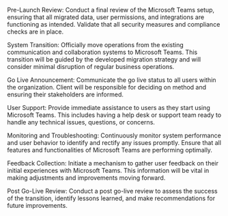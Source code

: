 Pre-Launch Review: Conduct a final review of the Microsoft Teams setup, ensuring that all migrated data, user permissions, and integrations are functioning as intended. Validate that all security measures and compliance checks are in place.

System Transition: Officially move operations from the existing communication and collaboration systems to Microsoft Teams. This transition will be guided by the developed migration strategy and will consider minimal disruption of regular business operations.

Go Live Announcement: Communicate the go live status to all users within the organization. Client will be responsible for deciding on method and ensuring their stakeholders are informed.

User Support: Provide immediate assistance to users as they start using Microsoft Teams. This includes having a help desk or support team ready to handle any technical issues, questions, or concerns.

Monitoring and Troubleshooting: Continuously monitor system performance and user behavior to identify and rectify any issues promptly. Ensure that all features and functionalities of Microsoft Teams are performing optimally.

Feedback Collection: Initiate a mechanism to gather user feedback on their initial experiences with Microsoft Teams. This information will be vital in making adjustments and improvements moving forward.

Post Go-Live Review: Conduct a post go-live review to assess the success of the transition, identify lessons learned, and make recommendations for future improvements.